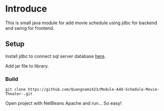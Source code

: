 # Introduce
This is small java module for add movie schedule using jdbc for backend and swing for frontend.

## Setup

Install jdbc to connect sql server database [here](https://go.microsoft.com/fwlink/?linkid=2262747).

Add jar file to library.

### Build
    git clone https://github.com/Quangnam1423/Module-Add-Schedule-Movie-Theater-.git

Open project with NetBeans Apache and run... So easy!
